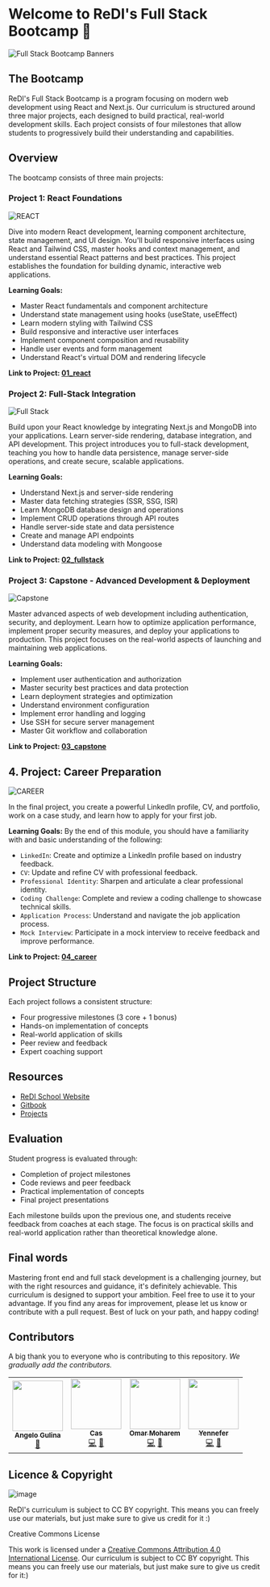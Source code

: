 # Welcome to ReDI's Full Stack Bootcamp 🚀

![Full Stack Bootcamp Banners](https://github.com/ReDI-School/fullstack_bootcamp/assets/51905839/36b1fd93-be54-4718-bde0-898c71d4c82c)

## The Bootcamp 
ReDI's Full Stack Bootcamp is a program focusing on modern web development using React and Next.js. Our curriculum is structured around three major projects, each designed to build practical, real-world development skills. Each project consists of four milestones that allow students to progressively build their understanding and capabilities.

## Overview

The bootcamp consists of three main projects:

### Project 1: React Foundations

![REACT](https://github.com/user-attachments/assets/7575caed-3695-4506-b3fd-a808d52d1c59)


Dive into modern React development, learning component architecture, state management, and UI design. You'll build responsive interfaces using React and Tailwind CSS, master hooks and context management, and understand essential React patterns and best practices. This project establishes the foundation for building dynamic, interactive web applications.

**Learning Goals:**
- Master React fundamentals and component architecture
- Understand state management using hooks (useState, useEffect)
- Learn modern styling with Tailwind CSS
- Build responsive and interactive user interfaces
- Implement component composition and reusability
- Handle user events and form management
- Understand React's virtual DOM and rendering lifecycle

**Link to Project: [01_react](https://github.com/ReDI-School/fullstack_bootcamp/tree/main/projects/01_react)**

### Project 2: Full-Stack Integration

![Full Stack](https://github.com/user-attachments/assets/9a70bcc7-32c6-485f-8e3b-fd7a1f248e8b)


Build upon your React knowledge by integrating Next.js and MongoDB into your applications. Learn server-side rendering, database integration, and API development. This project introduces you to full-stack development, teaching you how to handle data persistence, manage server-side operations, and create secure, scalable applications.

**Learning Goals:**
- Understand Next.js and server-side rendering
- Master data fetching strategies (SSR, SSG, ISR)
- Learn MongoDB database design and operations
- Implement CRUD operations through API routes
- Handle server-side state and data persistence
- Create and manage API endpoints
- Understand data modeling with Mongoose

**Link to Project: [02_fullstack](https://github.com/ReDI-School/fullstack_bootcamp/tree/main/projects/02_fullstack)**

### Project 3: Capstone - Advanced Development & Deployment

![Capstone](https://github.com/user-attachments/assets/db256181-a273-40a0-9168-a465365e9ac9)


Master advanced aspects of web development including authentication, security, and deployment. Learn how to optimize application performance, implement proper security measures, and deploy your applications to production. This project focuses on the real-world aspects of launching and maintaining web applications.

**Learning Goals:**
- Implement user authentication and authorization
- Master security best practices and data protection
- Learn deployment strategies and optimization
- Understand environment configuration
- Implement error handling and logging
- Use SSH for secure server management
- Master Git workflow and collaboration

**Link to Project: [03_capstone](https://github.com/ReDI-School/fullstack_bootcamp/tree/main/projects/03_capstone)**


## 4. Project: Career Preparation
![CAREER](https://github.com/user-attachments/assets/17873b80-bf03-47fc-8cb3-62cee2bbd5f8)

In the final project, you create a powerful LinkedIn profile, CV, and portfolio, work on a case study, and learn how to apply for your first job.

**Learning Goals:**
By the end of this module, you should have a familiarity with and basic understanding of the following:
- `LinkedIn`: Create and optimize a LinkedIn profile based on industry feedback.
- `CV`: Update and refine CV with professional feedback.
- `Professional Identity`: Sharpen and articulate a clear professional identity.
- `Coding Challenge`: Complete and review a coding challenge to showcase technical skills.
- `Application Process`: Understand and navigate the job application process.
- `Mock Interview`: Participate in a mock interview to receive feedback and improve performance.

**Link to Project: [04_career](https://github.com/ReDI-School/fullstack_bootcamp/tree/main/projects/04_career)**


## Project Structure

Each project follows a consistent structure:
- Four progressive milestones (3 core + 1 bonus)
- Hands-on implementation of concepts
- Real-world application of skills
- Peer review and feedback
- Expert coaching support

## Resources

- [ReDI School Website](https://www.redi-school.org/)
- [Gitbook](https://redi-school-1.gitbook.io/fullstack) 
- [Projects](https://github.com/ReDI-School/fullstack_bootcamp)

## Evaluation

Student progress is evaluated through:
- Completion of project milestones
- Code reviews and peer feedback
- Practical implementation of concepts
- Final project presentations

Each milestone builds upon the previous one, and students receive feedback from coaches at each stage. The focus is on practical skills and real-world application rather than theoretical knowledge alone.


## Final words

Mastering front end and full stack development is a challenging journey, but with the right resources and guidance, it's definitely achievable. This curriculum is designed to support your ambition. Feel free to use it to your advantage. If you find any areas for improvement, please let us know or contribute with a pull request. Best of luck on your path, and happy coding!


## Contributors
A big thank you to everyone who is contributing to this repository. _We gradually add the contributors._

<!-- ALL-CONTRIBUTORS-LIST:START - Do not remove or modify this section -->
<!-- prettier-ignore-start -->
<!-- markdownlint-disable -->
<table>
  <tr>
    <td align="center"><a href="https://github.com/angelogulina"><img src="https://avatars.githubusercontent.com/u/4223655?v=4" width="100px;" alt=""/><br /><sub><b>Angelo Gulina</b></sub></a><br /><a href="#question-angeloguilina" title="Answering Questions">💬</a></td>
    <td align="center"><a href="https://github.com/casiimir"><img src="https://avatars.githubusercontent.com/u/73138891?v=4" width="100px;" alt=""/><br /><sub><b>Cas</b></sub></a><br /><a href="#code-cas" title="Code">💻</a> <a href="#book-cas" title="Documentation">📖</a></td>
    <td align="center"><a href="https://github.com/moharem96"><img src="https://avatars.githubusercontent.com/u/121802599?v=4" width="100px;" alt=""/><br /><sub><b>Omar Moharem</b></sub></a><br /><a href="#code-omar" title="Code">💻</a> <a href="#book-omar" title="Documentation">📖</a></td>
    <td align="center"><a href="https://github.com/tzuhuangyen"><img src="https://avatars.githubusercontent.com/u/106456140?v=4" width="100px;" alt=""/><br /><sub><b>Yennefer</b></sub></a><br /><a href="#code-yes" title="Code">💻</a> <a href="#book-yen" title="Documentation">📖</a></td>
  </tr>
</table>
<!-- markdownlint-restore -->
<!-- prettier-ignore-end -->

<!-- ALL-CONTRIBUTORS-LIST:END -->


## Licence & Copyright

![image](https://github.com/ReDI-School/fullstack_bootcamp/assets/51905839/a33fe1ec-421e-48ce-a5c0-348cadce5248)

ReDI's curriculum is subject to CC BY copyright. This means you can freely use our materials, but just make sure to give us credit for it :)

Creative Commons License

This work is licensed under a [Creative Commons Attribution 4.0 International License](https://creativecommons.org/licenses/by/4.0/). Our curriculum is subject to CC BY copyright. This means you can freely use our materials, but just make sure to give us credit for it:)
